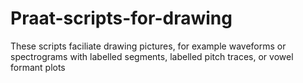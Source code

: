# Praat-scripts-for-drawing
These scripts faciliate drawing pictures, for example waveforms or spectrograms with labelled segments, labelled pitch traces, or vowel formant plots
